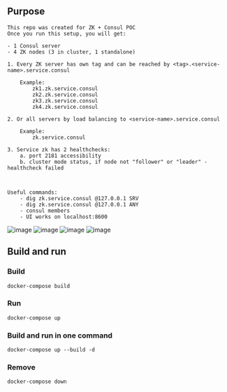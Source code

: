 ## Purpose

```
This repo was created for ZK + Consul POC
Once you run this setup, you will get:
 
- 1 Consul server
- 4 ZK nodes (3 in cluster, 1 standalone)

1. Every ZK server has own tag and can be reached by <tag>.<service-name>.service.consul

    Example:
        zk1.zk.service.consul
        zk2.zk.service.consul
        zk3.zk.service.consul
        zk4.zk.service.consul

2. Or all servers by load balancing to <service-name>.service.consul

    Example:
        zk.service.consul

3. Service zk has 2 healthchecks:
    a. port 2181 accessibility
    b. cluster mode status, if node not "follower" or "leader" - healthcheck failed



Useful commands:
    - dig zk.service.consul @127.0.0.1 SRV
    - dig zk.service.consul @127.0.0.1 ANY
    - consul members
    - UI works on localhost:8600   
```

![image](https://user-images.githubusercontent.com/14246521/78132098-ce7a7d00-7424-11ea-900e-52f49b8f4eec.png)
![image](https://user-images.githubusercontent.com/14246521/78132178-efdb6900-7424-11ea-9617-2497ac527773.png)
![image](https://user-images.githubusercontent.com/14246521/78132398-56608700-7425-11ea-8558-6c488685fd97.png)
![image](https://user-images.githubusercontent.com/14246521/78132439-6c6e4780-7425-11ea-9e58-d1922bd7f722.png)

## Build and run

### Build

```
docker-compose build
```

### Run

```
docker-compose up
```

### Build and run in one command

```
docker-compose up --build -d
```

### Remove
```
docker-compose down
```